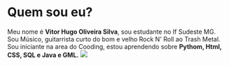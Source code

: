 <html>
<h1>Quem sou eu?</h1>
  Meu nome é <b>Vitor Hugo Oliveira Silva</b>, sou estudante no If Sudeste MG. 
Sou Músico, guitarrista curto do bom e velho Rock N' Roll ao Trash Metal. Sou iniciante na area do
Cooding, estou aprendendo sobre <b>Pythom, Html, CSS, SQL e Java e GML.</b>
<img src= 'slash.jpeg'>

</html>
